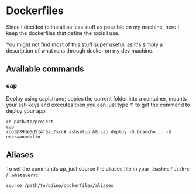 # Dockerfiles

Since I decided to install as less stuff as
possible on my machine, here I keep the
dockerfiles that define the tools I use.

You might not find most of this stuff super
useful, as it's simply a description of
what runs through docker on my dev machine.

## Available commands

### cap

Deploy using capistrano; copies the current folder
into a container, mounts your ssh keys and executes
then you can just type ↑ to get the command to deploy
your app.

```
cd path/to/project
cap
root@39de5d514f5a:/src# sshsetup && cap deploy -S branch=... -S user=anadalin
```

## Aliases

To set the commands up, just source the aliases
file in your `.bashrc` / `.zshrc` / `.whateverrc`:

```
source /path/to/odino/dockerfiles/aliases
```